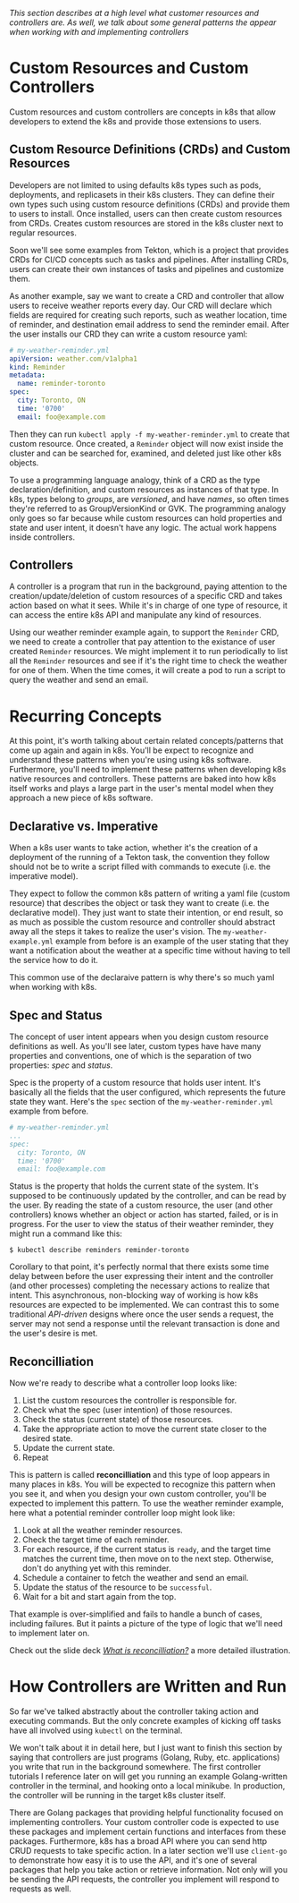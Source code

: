 *This section describes at a high level what customer resources and controllers are. As well, we talk about some general patterns the appear when working with and implementing controllers*

# Custom Resources and Custom Controllers
Custom resources and custom controllers are concepts in k8s that allow developers to extend the k8s and provide those extensions to users.

## Custom Resource Definitions (CRDs) and Custom Resources
Developers are not limited to using defaults k8s types such as pods, deployments, and replicasets in their k8s clusters. They can define their own types such using custom resource definitions (CRDs) and provide them to users to install. Once installed, users can then create custom resources from CRDs. Creates custom resources are stored in the k8s cluster next to regular resources.

Soon we'll see some examples from Tekton, which is a project that provides CRDs for CI/CD concepts such as tasks and pipelines. After installing CRDs, users can create their own instances of tasks and pipelines and customize them.

As another example, say we want to create a CRD and controller that allow users to receive weather reports every day. Our CRD will declare which fields are required for creating such reports, such as weather location, time of reminder, and destination email address to send the reminder email. After the user installs our CRD they can write a custom resource yaml:

```yaml
# my-weather-reminder.yml
apiVersion: weather.com/v1alpha1
kind: Reminder
metadata:
  name: reminder-toronto
spec:
  city: Toronto, ON
  time: '0700'
  email: foo@example.com
```

Then they can run `kubectl apply -f my-weather-reminder.yml` to create that custom resource. Once created, a `Reminder` object will now exist inside the cluster and can be searched for, examined, and deleted just like other k8s objects.

To use a programming language analogy, think of a CRD as the type declaration/definition, and custom resources as instances of that type. In k8s, types belong to *groups*, are *versioned*, and have *names*, so often times they're referred to as GroupVersionKind or GVK. The programming analogy only goes so far because while custom resources can hold properties and state and user intent, it doesn't have any logic. The actual work happens inside controllers. 

## Controllers
A controller is a program that run in the background, paying attention to the creation/update/deletion of custom resources of a specific CRD and takes action based on what it sees. While it's in charge of one type of resource, it can access the entire k8s API and manipulate any kind of resources.

Using our weather reminder example again, to support the `Reminder` CRD, we need to create a controller that pay attention to the existance of user created `Reminder` resources. We might implement it to run periodically to list all the `Reminder` resources and see if it's the right time to check the weather for one of them. When the time comes, it will create a pod to run a script to query the weather and send an email.

# Recurring Concepts
At this point, it's worth talking about certain related concepts/patterns that come up again and again in k8s. You'll be expect to recognize and understand these patterns when you're using using k8s software. Furthermore, you'll need to implement these patterns when developing k8s native resources and controllers. These patterns are baked into how k8s itself works and plays a large part in the user's mental model when they approach a new piece of k8s software. 

## Declarative vs. Imperative
When a k8s user wants to take action, whether it's the creation of a deployment of the running of a Tekton task, the convention they follow should not be to write a script filled with commands to execute (i.e. the imperative model).

They expect to follow the common k8s pattern of writing a yaml file (custom resource) that describes the object or task they want to create (i.e. the declarative model). They just want to state their intention, or end result, so as much as possible the custom resource and controller should abstract away all the steps it takes to realize the user's vision. The `my-weather-example.yml` example from before is an example of the user stating that they want a notification about the weather at a specific time without having to tell the service how to do it.

This common use of the declaraive pattern is why there's so much yaml when working with k8s.

## Spec and Status
The concept of user intent appears when you design custom resource definitions as well. As you'll see later, custom types have have many properties and conventions, one of which is the separation of two properties: *spec* and *status*.

Spec is the property of a custom resource that holds user intent. It's basically all the fields that the user configured, which represents the future state they want. Here's the `spec` section of the `my-weather-reminder.yml` example from before.

```yaml
# my-weather-reminder.yml
...
spec:
  city: Toronto, ON
  time: '0700'
  email: foo@example.com
```

Status is the property that holds the current state of the system. It's supposed to be continuously updated by the controller, and can be read by the user. By reading the state of a custom resource, the user (and other controllers) knows whether an object or action has started, failed, or is in progress. For the user to view the status of their weather reminder, they might run a command like this:

```
$ kubectl describe reminders reminder-toronto
```

Corollary to that point, it's perfectly normal that there exists some time delay between before the user expressing their intent and the controller (and other processes) completing the necessary actions to realize that intent. This asynchronous, non-blocking way of working is how k8s resources are expected to be implemented. We can contrast this to some traditional *API-driven* designs where once the user sends a request, the server may not send a response until the relevant transaction is done and the user's desire is met.

## Reconcilliation
Now we're ready to describe what a controller loop looks like:
1. List the custom resources the controller is responsible for.
2. Check what the spec (user intention) of those resources.
3. Check the status (current state) of those resources.
4. Take the appropriate action to move the current state closer to the desired state.
5. Update the current state.
6. Repeat

This is pattern is called **reconcilliation** and this type of loop appears in many places in k8s. You will be expected to recognize this pattern when you see it, and when you design your own custom controller, you'll be expected to implement this pattern. To use the weather reminder example, here what a potential reminder controller loop might look like:

1. Look at all the weather reminder resources.
2. Check the target time of each reminder.
3. For each resource, if the current status is `ready`, and the target time matches the current time, then move on to the next step. Otherwise, don't do anything yet with this reminder.
4. Schedule a container to fetch the weather and send an email.
5. Update the status of the resource to be `successful`.
6. Wait for a bit and start again from the top.

That example is over-simplified and fails to handle a bunch of cases, including failures. But it paints a picture of the type of logic that we'll need to implement later on.

Check out the slide deck [*What is reconcilliation?*](https://speakerdeck.com/thockin/kubernetes-what-is-reconciliation) a more detailed illustration.

# How Controllers are Written and Run
So far we've talked abstractly about the controller taking action and executing commands. But the only concrete examples of kicking off tasks have all involved using `kubectl` on the terminal.

We won't talk about it in detail here, but I just want to finish this section by saying that controllers are just programs (Golang, Ruby, etc. applications) you write that run in the background somewhere. The first controller tutorials I reference later on will get you running an example Golang-written controller in the terminal, and hooking onto a local minikube. In production, the controller will be running in the target k8s cluster itself.

There are Golang packages that providing helpful functionality focused on implementing controllers. Your custom controller code is expected to use these packages and implement certain functions and interfaces from these packages. Furthermore, k8s has a broad API where you can send http CRUD requests to take specific action. In a later section we'll use `client-go` to demonstrate how easy it is to use the API, and it's one of several packages that help you take action or retrieve information. Not only will you be sending the API requests, the controller you implement will respond to requests as well.
